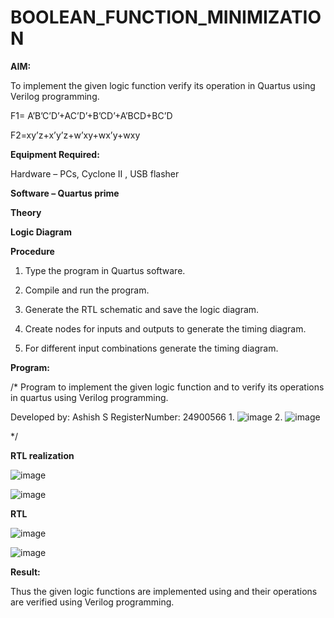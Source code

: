 # BOOLEAN_FUNCTION_MINIMIZATION

**AIM:**

To implement the given logic function verify its operation in Quartus using Verilog programming.

F1= A’B’C’D’+AC’D’+B’CD’+A’BCD+BC’D 

F2=xy’z+x’y’z+w’xy+wx’y+wxy

**Equipment Required:**

Hardware – PCs, Cyclone II , USB flasher

**Software – Quartus prime**

**Theory**

**Logic Diagram**

**Procedure**

1.	Type the program in Quartus software.

2.	Compile and run the program.

3.	Generate the RTL schematic and save the logic diagram.

4.	Create nodes for inputs and outputs to generate the timing diagram.

5.	For different input combinations generate the timing diagram.


**Program:**

/* Program to implement the given logic function and to verify its operations in quartus using Verilog programming. 

Developed by: Ashish S
RegisterNumber: 24900566
1.
![image](https://github.com/user-attachments/assets/f9f12a43-e266-4abe-a68c-371a55263315)
2.
![image](https://github.com/user-attachments/assets/746ecf84-a07c-4d1b-811e-dd0ba3e70a04)


*/


**RTL realization**

![image](https://github.com/user-attachments/assets/6d0eb571-a5a8-47ed-a344-85646a7b617c)

![image](https://github.com/user-attachments/assets/ec4f95c4-06c9-4fed-802c-4d3c39597f1d)

**RTL**

![image](https://github.com/user-attachments/assets/cc112867-df5f-4b75-bb43-193f95395397)

![image](https://github.com/user-attachments/assets/e7599c38-dca7-4d05-8d7f-cd5a7c0bbe90)




**Result:**

Thus the given logic functions are implemented using and their operations are verified using Verilog programming.

